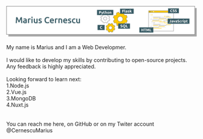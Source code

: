 ![GitHub Logo](/banner/Banner_Github.png)
</br> </br>
My name is Marius and I am a Web Developmer.</br>
</br>
I would like to develop my skills by contributing to open-source projects. Any feedback is highly appreciated.</br>
</br>
Looking forward to learn next:</br>
1.Node.js</br>
2.Vue.js</br>
3.MongoDB</br>
4.Nuxt.js</br>
</br></br>
You can reach me here, on GitHub or on my Twiter account @CernescuMarius</br>
<!--
**mariuscernescu/mariuscernescu** is a ✨ _special_ ✨ repository because its `README.md` (this file) appears on your GitHub profile.

Here are some ideas to get you started:

- 🔭 I’m currently working on ...
- 🌱 I’m currently learning ...
- 👯 I’m looking to collaborate on ...
- 🤔 I’m looking for help with ...
- 💬 Ask me about ...
- 📫 How to reach me: ...
- 😄 Pronouns: ...
- ⚡ Fun fact: ...
-->
